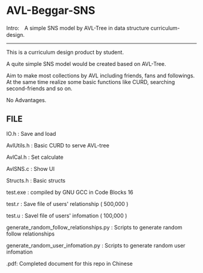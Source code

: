 # AVL-Beggar-SNS
Intro:　A simple SNS model by AVL-Tree in data structure curriculum-design.


----------
This is a curriculum design product by student. 

A quite simple SNS model would be created based on AVL-Tree. 

Aim to make most collections by AVL including friends, fans and followings. At the same time realize some basic functions like CURD, searching second-friends and so on.

No Advantages.

FILE
-------
IO.h :				Save and load

AvlUtils.h :	Basic CURD to serve AVL-tree

AvlCal.h :		Set calculate

AvlSNS.c :		Show UI

Structs.h :		Basic structs 

test.exe :		compiled by GNU GCC in Code Blocks 16

test.r :			Save file of users' relationship ( 500,000 )

test.u :			Savel file of users' infomation ( 100,000 )

generate_random_follow_relationships.py :	Scripts to generate random follow relationships 

generate_random_user_infomation.py :  Scripts to generate random user infomation 

.pdf: Completed document for this repo in Chinese
